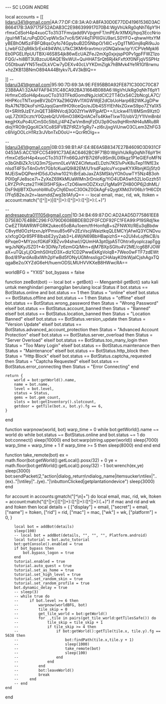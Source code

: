 --- SC LOGIN ANDRE

local accounts = [[
lidarui341@gmail.com|AA:77:DF:C8:3A:A0:A8FA30D0E77DD41961536D3ACB66417B:3A97175F52ADAB3C2E986399917070B4:WgVhUkRg0qNhT6pY1HrfmxCdSoH4p4xuoCTo31i3TFmvjadd9VVpgmFT\/mPEArXfMXj\/hpq3EccNrio\/gu\/rMlTaLruPqDDCvpWIxSx7vc6\/5KV4qTIPIIlGVJ9arLS0YFO+qhwwHtxYMyBEBhOM5ziFBFQ8qsOyfo74GpybuB2D5NbpO\/14lC+yDg1TMGmj8qRi9uJoL\/wbFGZqR6kSrExi494WhLU1kC3KMr6ravtmcrzGNQaIxw\/qrY\/CPVeMpkI6Eb0PGELIfpUUTBX\/46S8S4jk86wEcUAZFeJ2mXg0xjxjspP0Pv1gpFFWZ1zoFQG\/+hi8BT3UBzcuU6AQE19xWUl+QuHHATSrQt6Rj4kFxftXf0NFjqV5SPHzO5DtbuaVYN5TexDLkVCw7yDEXv40cLVYKDmZlgk7hBMvk4Ye1R1Gf8rwnu+hzZKB13BNmO894A44Btykv7L4V3kBlQ==


]]
-- lidarui341@gmail.com|95:90:7D:69:3A:9E:FE95BB0A92FE871C300C70C8723B8AA1:32AAFFAF9431C48CA92BA31664B088A6:WgVhUkRg0qNhT6pY1HrfmxCdSoH4p4xuoCTo31i3TFkdGomdNgJcldClC2TT4OxS4C2bNcgLA7C\/HHPKccTNTxrpeBV2bDYXaZ96QWv11XGWWjE2dCbUoHarp6B2WKJgDPwRsA7N7BOkoFsHQJqojGamflHO9iceQo\/eJDb4S5YIEhNxZGxwS9po7ZYa1X50I+SRllt9JzEYJnQET38RNVcdj3Q0ZtYlwWPjpAfD++\/Llckw411\/8MSm9XztOuqL7ZtlXDcztcY0QzebQ\/UV6mO38KQnlACeTs4KkeTlxwT0\/obV2\/Y1lVmBnbIkegjHXuPo4UCmS0c5lblLj\/4P4ZwVm8mjFzDU3p9Oss9qHRmNH4uMRu8RdiojYRO9rjQgoXCk1Co8SIFVBZFtRZ\/r1gRy7+zI6rJjxgViUnwO3CLem3ZhFG3c6lVgOOLcH1Rz3rJVbnTxD0oU++QcrRtOIg==

-- lidarui341@gmail.com|0B:03:98:B1:AF:E4:8E6A5B8347E27B4609D3D931CF0453A5:ACC10FCC54991C73AEAC6462BC9F71B0:WgVhUkRg0qNhT6pY1HrfmxCdSoH4p4xuoCTo31i3TFn66QJdYB7i26Fo9Sm9L0l6kgz1P1eGlEFoMFNo3bGhBiZk7cUQ3m7Sjvmn0LeVWZ4CifetuxELDzhi7KS1vPvK8uTep11NfE3xnIsdT4FSvT4nGvfrt7Gb1cKuaIQ9i82EM/U1rsdFaplcuYvcpwKYXRbnjKGj5fz0MJEiSwDQPenHD5dJOshw102YcBrEabJaxZASMSklyYOh0uwTY5Nz4B3ohP0l0gFJe8sce7i+ZyXeZ69KkMUaWlMn3rDnioKg/YiO4UDA5wh52LloGzzh51LRYZPrPczte2THK0I5HFSjk+cTzO6iwmODZXxzU1gMa9YZH80OP6j2dhML/DsF9djlBTXDurohbWuDyChj6DxoC30OkZ0GkAgFsQygtXMd3V06b/r1H6CDtl7Fq5B2eJx2n+lasmddZwq3b1AfuQ==
-- local email, mac, rid, wk, ltoken = account:match("([^|]+)|([^|]+):([^|]+):([^|]+):(.+)")


-- andresaputra011105@gmail.com|1D:34:B4:69:87:DC:AD2AAD5D775861EE8D75E8D7E4BBC296:F0790D608BBDEBD2F0FCDF92FC1FEA99:P19SRdj1keCwEZTRAWRWFGRK2ukec65oBAu1oem\/tfrHonfqB+sZFNWXt\/REu3qBbdwC8vytfd0OzHzxnJpYPmxu85v6Fv2EzVscjiWaiztkqQLEMCYjAfwlQ3YCNDvux\/xfcgOQr85PF8lbsbE2yy2ab3+L4WjiN69BbHBapizhS++o2UI4vLojftkCB\/s6Pxqe0+MYzocfGKdFXBZvv94shwl\/\/QUmHA3pt0jpA5TOhtrx6yoplczapTggwgJsNjKyJSZD1+4r3DiNy7z6zmGQ\/Mrn+djM7BXpSGItu4V2ME\/cg6BFJOWaX+uTQLyLjOQmhS0HzD3X+diz1CD2PwwEkKgVolqB+7Weo0wFTF7zdEWtBod\/81PardAoBxIWh2pYwBd5fONyUGMnssIigzCHAIayK0tkWjaICjshAgxTQqgaBe2o\/XYZdG6eH\/huemODSLMUHVVKXeB8HWwcRA==








worldBFG = "YXIS"
bot_bypass = false


function zeeBot(bot)
    -- local bot = getBot()  -- Mengambil getBot() satu kali untuk menghindari pemanggilan berulang
    local Status
    if bot.status == BotStatus.online and bot.status == 1 then
        Status = "online"
    elseif bot.status == BotStatus.offline and bot.status ~= 1 then
        Status = "offline"
    elseif bot.status == BotStatus.wrong_password then
        Status = "Wrong Password"
    elseif bot.status == BotStatus.account_banned then
        Status = "Banned"
    elseif bot.status == BotStatus.location_banned then
        Status = "Location Banned"
    elseif bot.status == BotStatus.version_update then
        Status = "Version Update"
    elseif bot.status == BotStatus.advanced_account_protection then
        Status = "Advanced Account Protection"
    elseif bot.status == BotStatus.server_overload then
        Status = "Server Overload"
    elseif bot.status == BotStatus.too_many_login then
        Status = "Too Many Login"
    elseif bot.status == BotStatus.maintenance then
        Status = "Maintenance"
    elseif bot.status == BotStatus.http_block then
        Status = "Http Block"
    elseif bot.status == BotStatus.captcha_requested then
        Status = "Captcha Requested"
    elseif bot.status == BotStatus.error_connecting then
        Status = "Error Connecting"
    end

    return {
        world = bot:getWorld().name,
        name = bot.name,
        level = bot.level,
        status = Status,
        gems = bot.gem_count,
        slots = bot:getInventory().slotcount,
        getdoor = getTile(bot.x, bot.y).fg == 6,
    }
end

function warpnow(world, bot)
    warp_time = 0
    while bot:getWorld().name ~= world do
        while bot.status ~= BotStatus.online and bot.status ~= 1 do
            bot:connect()
            sleep(10000)
        end
        bot:warp(string.upper(world))
        sleep(7000)
        warp_time = warp_time + 1
        if warp_time >= 5 then
            sleep(8000)
        end
    end
end

function take_remote(bot)
    ex = math.floor(bot:getWorld():getLocal().posx/32) + 0
    ye = math.floor(bot:getWorld():getLocal().posy/32) - 1
    bot:wrench(ex,ye)
    sleep(3000)
    bot:sendPacket(2,"action|dialog_return\ndialog_name|itemsucker\ntilex|"..(ex).."|\ntiley|"..(ye).."|\nbuttonClicked|getplantationdevice")
    sleep(3000)
end



for account in accounts:gmatch("[^\n]+") do
    local email, mac, rid, wk, ltoken = account:match("([^|]+)|([^|]+):([^|]+):([^|]+):(.+)")
    if mac and rid and wk and ltoken then
        local details = {
            ["display"] = email,
            ["secret"] = email,
            ["name"] = ltoken, 
            ["rid"] = rid,
            ["mac"] = mac,
            ["wk"] = wk,
            ["platform"] = 0,
        }

        local bot = addBot(details)
        sleep(100)
        -- local bot = addBot(details, "", "", "", Platform.android)
        local tutorial = bot.auto_tutorial
        bot:getConsole().enabled = true
        if bot_bypass then
            bot.bypass_logon = true
        end
        tutorial.enabled = true
        tutorial.auto_quest = true
        tutorial.set_as_home = true
        tutorial.set_high_level = true
        tutorial.set_random_skin = true
        tutorial.set_random_profile = true
        bot.dynamic_delay = true
        -- sleep(3)
        -- while true do
        --     if bot.level >= 6 then
        --         warpnow(worldBFG, bot)
        --         tile_skip = 0
        --         get_tile_world = bot:getWorld()
        --         for _,tile in pairs(get_tile_world:getTilesSafe()) do
        --             tile_skip = tile_skip + 1
        --             if tile_skip >= 4 then
        --                 if bot:getWorld():getTile(tile.x, tile.y).fg == 5638 then
        --                     bot:findPath(tile.x,tile.y + 1)
        --                     sleep(1000)
        --                     take_remote(bot)
        --                     sleep(100)
        --                 end
        --             end
        --         end
        --         bot:leaveWorld()
        --         break
        --     end
        -- end
    end
end
